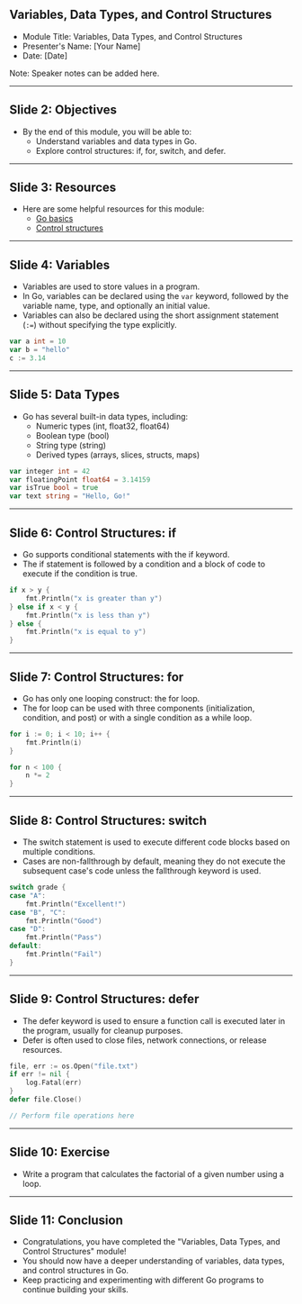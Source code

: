 <!-- .slide: data-background="css/custom.css" -->
## Variables, Data Types, and Control Structures

- Module Title: Variables, Data Types, and Control Structures
- Presenter's Name: [Your Name]
- Date: [Date]

Note:
Speaker notes can be added here.

---
## Slide 2: Objectives

- By the end of this module, you will be able to:
  - Understand variables and data types in Go.
  - Explore control structures: if, for, switch, and defer.

---
## Slide 3: Resources

- Here are some helpful resources for this module:
  - [Go basics](https://gobyexample.com/variables)
  - [Control structures](https://gobyexample.com/for)

---
## Slide 4: Variables

- Variables are used to store values in a program.
- In Go, variables can be declared using the `var` keyword, followed by the variable name, type, and optionally an initial value.
- Variables can also be declared using the short assignment statement (`:=`) without specifying the type explicitly.

```go
var a int = 10
var b = "hello"
c := 3.14
```

---
## Slide 5: Data Types
 
- Go has several built-in data types, including:
  - Numeric types (int, float32, float64)
  - Boolean type (bool)
  - String type (string)
  - Derived types (arrays, slices, structs, maps)

```go
var integer int = 42
var floatingPoint float64 = 3.14159
var isTrue bool = true
var text string = "Hello, Go!"
```

---
## Slide 6: Control Structures: if
- Go supports conditional statements with the if keyword.
- The if statement is followed by a condition and a block of code to execute if the condition is true.

```go
if x > y {
    fmt.Println("x is greater than y")
} else if x < y {
    fmt.Println("x is less than y")
} else {
    fmt.Println("x is equal to y")
}
```

---
## Slide 7: Control Structures: for

- Go has only one looping construct: the for loop.
- The for loop can be used with three components (initialization, condition, and post) or with a single condition as a while loop.

```go
for i := 0; i < 10; i++ {
    fmt.Println(i)
}

for n < 100 {
    n *= 2
}
```

---
## Slide 8: Control Structures: switch

- The switch statement is used to execute different code blocks based on multiple conditions.
- Cases are non-fallthrough by default, meaning they do not execute the subsequent case's code unless the fallthrough keyword is used.

```go
switch grade {
case "A":
    fmt.Println("Excellent!")
case "B", "C":
    fmt.Println("Good")
case "D":
    fmt.Println("Pass")
default:
    fmt.Println("Fail")
}
```

---
## Slide 9: Control Structures: defer

- The defer keyword is used to ensure a function call is executed later in the program, usually for cleanup purposes.
- Defer is often used to close files, network connections, or release resources.

```go
file, err := os.Open("file.txt")
if err != nil {
    log.Fatal(err)
}
defer file.Close()

// Perform file operations here
```


---
## Slide 10: Exercise

- Write a program that calculates the factorial of a given number using a loop.

---
## Slide 11: Conclusion

- Congratulations, you have completed the "Variables, Data Types, and Control Structures" module!
- You should now have a deeper understanding of variables, data types, and control structures in Go.
- Keep practicing and experimenting with different Go programs to continue building your skills.

